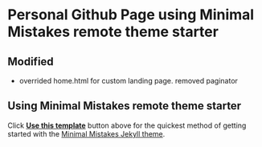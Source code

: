 # Personal Github Page using Minimal Mistakes remote theme starter

## Modified
- overrided home.html for custom landing page. removed paginator

## Using  Minimal Mistakes remote theme starter
Click [**Use this template**](https://github.com/mmistakes/mm-github-pages-starter/generate) button above for the quickest method of getting started with the [Minimal Mistakes Jekyll theme](https://github.com/mmistakes/minimal-mistakes).


